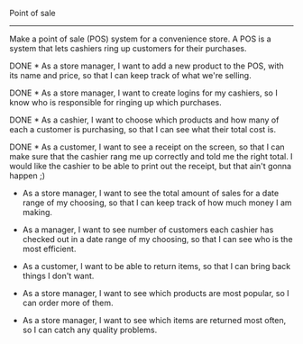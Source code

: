Point of sale
************************************************
Make a point of sale (POS) system for a convenience store. A POS is a system that lets cashiers ring up customers for their purchases.

DONE * As a store manager, I want to add a new product to the POS, with its name and price, so that I can keep track of what we're selling.

DONE * As a store manager, I want to create logins for my cashiers, so I know who is responsible for ringing up which purchases.

DONE * As a cashier, I want to choose which products and how many of each a customer is purchasing, so that I can see what their total cost is.

DONE * As a customer, I want to see a receipt on the screen, so that I can make sure that the cashier rang me up correctly and told me the right total. I would like the cashier to be able to print out the receipt, but that ain't gonna happen ;)

* As a store manager, I want to see the total amount of sales for a date range of my choosing, so that I can keep track of how much money I am making.

* As a manager, I want to see number of customers each cashier has checked out in a date range of my choosing, so that I can see who is the most efficient.

* As a customer, I want to be able to return items, so that I can bring back things I don't want.

* As a store manager, I want to see which products are most popular, so I can order more of them.

* As a store manager, I want to see which items are returned most often, so I can catch any quality problems.
